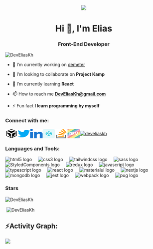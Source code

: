 <div align="center">
  <img height="150" src="https://media.giphy.com/media/qgQUggAC3Pfv687qPC/giphy.gif"  />
</div>


<h1 align="center">Hi 👋, I'm Elias</h1>
<h3 align="center">Front-End Developer</h3>
<p align="left"> <img src="https://komarev.com/ghpvc/?username=DevEliasKh&label=Profile%20views&color=0e75b6&style=flat" alt="DevEliasKh" /> </p>


- 🔭 I’m currently working on [demeter](https://github.com/DevEliasKh/demeter)
- 👯 I’m looking to collaborate on **Project Kamp**
- 🌱 I’m currently learning **React**

- 📫 How to reach me **DevEliasKh@gmail.com**
- ⚡ Fun fact **I learn programming by myself**


</div><h3 align="left">Connect with me:</h3>
<p align="left">
<a href="https://codesandbox.com/DevEliasKh" target="blank"><img align="center" src="https://raw.githubusercontent.com/teamedwardforever/Readme-Generator/71f25dd8b98329b168142a6b782a107b75eab178/svg/Social/codesandbox.svg" alt="DevEliasKh" height="30" width="40" /></a><a href="https://twitter.com/DevEliasKh" target="blank"><img align="center" src="https://raw.githubusercontent.com/teamedwardforever/Readme-Generator/71f25dd8b98329b168142a6b782a107b75eab178/svg/Social/twitter.svg" alt="DevEliasKh" height="30" width="40" /></a><a href="https://linkedin.com/in/DevEliasKh" target="blank"><img align="center" src="https://raw.githubusercontent.com/teamedwardforever/Readme-Generator/71f25dd8b98329b168142a6b782a107b75eab178/svg/Social/linked-in-alt.svg" alt="DevEliasKh" height="30" width="40" /></a><a href="https://codepen.io/DevEliasKh" target="blank"><img align="center" src="https://raw.githubusercontent.com/teamedwardforever/Readme-Generator/71f25dd8b98329b168142a6b782a107b75eab178/svg/Social/codepen.svg" alt="DevEliasKh" height="30" width="40" /></a><a href="https://stackoverflow.com/users/DevEliasKh" target="blank"><img align="center" src="https://raw.githubusercontent.com/teamedwardforever/Readme-Generator/71f25dd8b98329b168142a6b782a107b75eab178/svg/Social/stack-overflow.svg" alt="DevEliasKh" height="30" width="40" /></a><a href="https://dev.to/DevEliasKh" target="blank"><img align="center" src="https://raw.githubusercontent.com/teamedwardforever/Readme-Generator/71f25dd8b98329b168142a6b782a107b75eab178/svg/Social/devto.svg" alt="DevEliasKh" height="30" width="40" /></a><a href="https://discord.gg/develiaskh" target="blank"><img align="center" src="https://raw.githubusercontent.com/rahuldkjain/github-profile-readme-generator/master/src/images/icons/Social/discord.svg" alt="develiaskh" height="30" width="40" /></a></p>

<h3 align="left">Languages and Tools:</h3>
<div align="left">
  <img src="https://img.shields.io/badge/HTML5-E34F26?logo=html5&logoColor=white&style=for-the-badge" height="30" alt="html5 logo"  />
  <img width="12" />
  <img src="https://img.shields.io/badge/CSS3-1572B6?logo=css3&logoColor=white&style=for-the-badge" height="30" alt="css3 logo"  />
  <img width="12" />
  <img src="https://img.shields.io/badge/Tailwind CSS-06B6D4?logo=tailwindcss&logoColor=black&style=for-the-badge" height="30" alt="tailwindcss logo"  />
  <img width="12" />
  <img src="https://img.shields.io/badge/Sass-CC6699?logo=sass&logoColor=black&style=for-the-badge" height="30" alt="sass logo"  />
  <img width="12" />
  <img src="https://img.shields.io/badge/styled%20components-CC6699?logo=StyledComponents&logoColor=black&style=for-the-badge" height="30" alt="StyledComponents logo"  />
  <img width="12" />
  <img src="https://img.shields.io/badge/Redux-764ABC?logo=redux&logoColor=white&style=for-the-badge" height="30" alt="redux logo"  />
  <img width="12" />
  <img src="https://img.shields.io/badge/JavaScript-F7DF1E?logo=javascript&logoColor=black&style=for-the-badge" height="30" alt="javascript logo"  />
  <img width="12" />
  <img src="https://img.shields.io/badge/TypeScript-3178C6?logo=typescript&logoColor=white&style=for-the-badge" height="30" alt="typescript logo"  />
  <img width="12" />
  <img src="https://img.shields.io/badge/React-61DAFB?logo=react&logoColor=black&style=for-the-badge" height="30" alt="react logo"  />
  <img width="12" />
  <img src="https://img.shields.io/badge/MUI-007FFF?logo=mui&logoColor=white&style=for-the-badge" height="30" alt="materialui logo"  />
  <img width="12" />
  <img src="https://img.shields.io/badge/Next.js-000000?logo=nextdotjs&logoColor=white&style=for-the-badge" height="30" alt="nextjs logo"  />
  <img width="12" />
  <img src="https://img.shields.io/badge/MongoDB-47A248?logo=mongodb&logoColor=white&style=for-the-badge" height="30" alt="mongodb logo"  />
  <img width="12" />
  <img src="https://img.shields.io/badge/Jest-C21325?logo=jest&logoColor=white&style=for-the-badge" height="30" alt="jest logo"  />
  <img width="12" />
  <img src="https://img.shields.io/badge/Webpack-8DD6F9?logo=webpack&logoColor=black&style=for-the-badge" height="30" alt="webpack logo"  />
  <img width="12" />
  <img src="https://img.shields.io/badge/Pug-A86454?logo=pug&logoColor=white&style=for-the-badge" height="30" alt="pug logo"  />
</div>

<h3 align="left">Stars</h3>
<img align="center" height="180em" src="https://github-readme-stats.vercel.app/api/top-langs/?username=DevEliasKh&layout=compact&theme=" alt=DevEliasKh />

<p>&nbsp;<img align="center" height="180em" src="https://github-readme-stats.vercel.app/api?username=DevEliasKh&show_icons=true&locale=en&theme=" alt="DevEliasKh" /></p>


<h2 align="left">⚡Activity Graph:</h2>
<img align="center" src="https://github-readme-activity-graph.vercel.app/graph?username=DevEliasKh&theme=react-dark"/>

